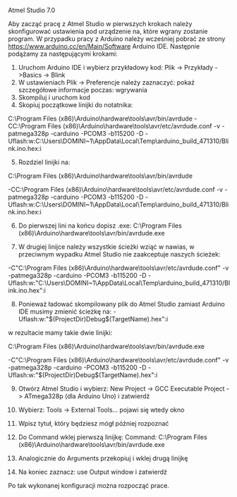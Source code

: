 Atmel Studio 7.0

Aby zacząć pracę z Atmel Studio w pierwszych krokach należy skonfigurować ustawienia pod urządzenie na, które wgrany zostanie program. W przypadku pracy z Arduino należy wcześniej pobrać ze strony https://www.arduino.cc/en/Main/Software Arduino IDE. Następnie podążamy za następującymi krokami:

1. Uruchom Arduino IDE i wybierz przykładowy kod: Plik -> Przykłady ->Basics -> Blink
2. W ustawieniach Plik -> Preferencje należy zaznaczyć: pokaż szczegółowe informacje poczas: wgrywania
3. Skompiluj i uruchom kod
4. Skopiuj początkowe linijki do notatnika:

C:\Program Files (x86)\Arduino\hardware\tools\avr/bin/avrdude -CC:\Program Files (x86)\Arduino\hardware\tools\avr/etc/avrdude.conf -v -patmega328p -carduino -PCOM3 -b115200 -D -Uflash:w:C:\Users\DOMINI~1\AppData\Local\Temp\arduino_build_471310/Blink.ino.hex:i 

5. Rozdziel linijki na:

C:\Program Files (x86)\Arduino\hardware\tools\avr/bin/avrdude 

-CC:\Program Files (x86)\Arduino\hardware\tools\avr/etc/avrdude.conf -v -patmega328p -carduino -PCOM3 -b115200 -D -Uflash:w:C:\Users\DOMINI~1\AppData\Local\Temp\arduino_build_471310/Blink.ino.hex:i 

6. Do pierwszej lini na końcu dopisz .exe:
C:\Program Files (x86)\Arduino\hardware\tools\avr/bin/avrdude.exe

7. W drugiej linijce należy wszystkie ścieżki wziąć w nawias, w przeciwnym wypadku Atmel Studio nie zaakceptuje naszych ścieżek:

-C"C:\Program Files (x86)\Arduino\hardware\tools\avr/etc/avrdude.conf" -v -patmega328p -carduino -PCOM3 -b115200 -D -Uflash:w:"C:\Users\DOMINI~1\AppData\Local\Temp\arduino_build_471310/Blink.ino.hex":i 

8. Ponieważ ładować skompilowany plik do Atmel Studio zamiast Arduino IDE musimy zmienić ścieżkę na: 
-Uflash:w:"$(ProjectDir)Debug\$(TargetName).hex":i 

w rezultacie mamy takie dwie linijki:

C:\Program Files (x86)\Arduino\hardware\tools\avr/bin/avrdude.exe

-C"C:\Program Files (x86)\Arduino\hardware\tools\avr/etc/avrdude.conf" -v -patmega328p -carduino -PCOM3 -b115200 -D -Uflash:w:"$(ProjectDir)Debug\$(TargetName).hex":i 

9. Otwórz Atmel Studio i wybierz: New Project -> GCC Executable Project -> ATmega328p (dla Arduino Uno) i zatwierdź

10. Wybierz: Tools -> External Tools... pojawi się wtedy okno

11. Wpisz tytuł, który będziesz mógł później rozpoznać

12. Do Command wklej pierwszą linijkę: 
Command: C:\Program Files (x86)\Arduino\hardware\tools\avr/bin/avrdude.exe

13. Analogicznie do Arguments przekopiuj i wklej drugą linijkę

14. Na koniec zaznacz: use Output window i zatwierdź

Po tak wykonanej konfiguracji można rozpocząć prace. 
 
